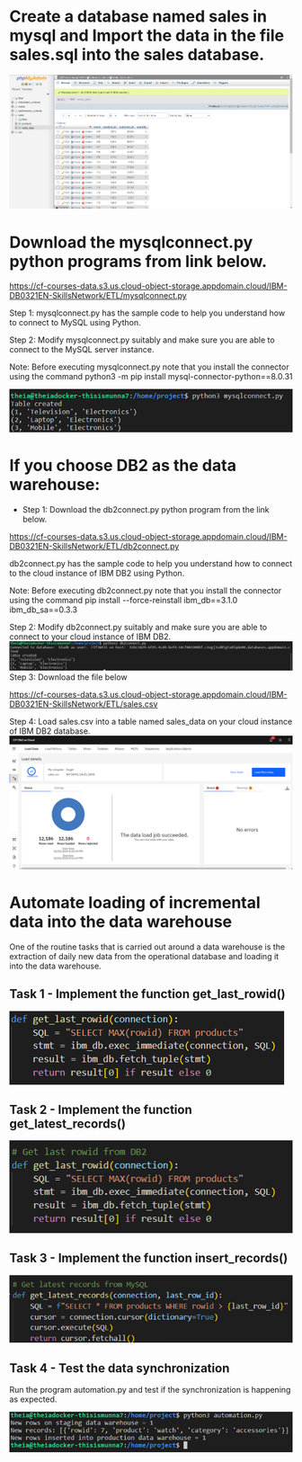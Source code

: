 # Create a database named sales in mysql and Import the data in the file sales.sql into the sales database.
![](https://github.com/munna710/data-enginering-capstone-project/blob/main/Automate%20loading%20of%20incremental%20data%20into%20the%20data%20warehouse/images/mysqload.png)
# Download the mysqlconnect.py python programs from link below.

https://cf-courses-data.s3.us.cloud-object-storage.appdomain.cloud/IBM-DB0321EN-SkillsNetwork/ETL/mysqlconnect.py

Step 1: mysqlconnect.py has the sample code to help you understand how to connect to MySQL using Python.

Step 2: Modify mysqlconnect.py suitably and make sure you are able to connect to the MySQL server instance.

Note: Before executing mysqlconnect.py note that you install the connector using the command python3 -m pip install mysql-connector-python==8.0.31

![](https://github.com/munna710/data-enginering-capstone-project/blob/main/Automate%20loading%20of%20incremental%20data%20into%20the%20data%20warehouse/images/mysqlcon.png)
# If you choose DB2 as the data warehouse:
- Step 1: Download the db2connect.py python program from the link below.

https://cf-courses-data.s3.us.cloud-object-storage.appdomain.cloud/IBM-DB0321EN-SkillsNetwork/ETL/db2connect.py

db2connect.py has the sample code to help you understand how to connect to the cloud instance of IBM DB2 using Python.

Note: Before executing db2connect.py note that you install the connector using the command pip install --force-reinstall ibm_db==3.1.0 ibm_db_sa==0.3.3

Step 2: Modify db2connect.py suitably and make sure you are able to connect to your cloud instance of IBM DB2.
![](https://github.com/munna710/data-enginering-capstone-project/blob/main/Automate%20loading%20of%20incremental%20data%20into%20the%20data%20warehouse/images/db2con.png)
Step 3: Download the file below

https://cf-courses-data.s3.us.cloud-object-storage.appdomain.cloud/IBM-DB0321EN-SkillsNetwork/ETL/sales.csv

Step 4: Load sales.csv into a table named sales_data on your cloud instance of IBM DB2 database.
![](https://github.com/munna710/data-enginering-capstone-project/blob/main/Automate%20loading%20of%20incremental%20data%20into%20the%20data%20warehouse/images/loaddb2.png)
# Automate loading of incremental data into the data warehouse
One of the routine tasks that is carried out around a data warehouse is the extraction of daily new data from the operational database and loading it into the data warehouse.
## Task 1 - Implement the function get_last_rowid()
![](https://github.com/munna710/data-enginering-capstone-project/blob/main/Automate%20loading%20of%20incremental%20data%20into%20the%20data%20warehouse/images/t1.png)
## Task 2 - Implement the function get_latest_records()
![](https://github.com/munna710/data-enginering-capstone-project/blob/main/Automate%20loading%20of%20incremental%20data%20into%20the%20data%20warehouse/images/t2.png)
## Task 3 - Implement the function insert_records()
![](https://github.com/munna710/data-enginering-capstone-project/blob/main/Automate%20loading%20of%20incremental%20data%20into%20the%20data%20warehouse/images/t3.png)
## Task 4 - Test the data synchronization
Run the program automation.py and test if the synchronization is happening as expected.

![](https://github.com/munna710/data-enginering-capstone-project/blob/main/Automate%20loading%20of%20incremental%20data%20into%20the%20data%20warehouse/images/sync.png)
